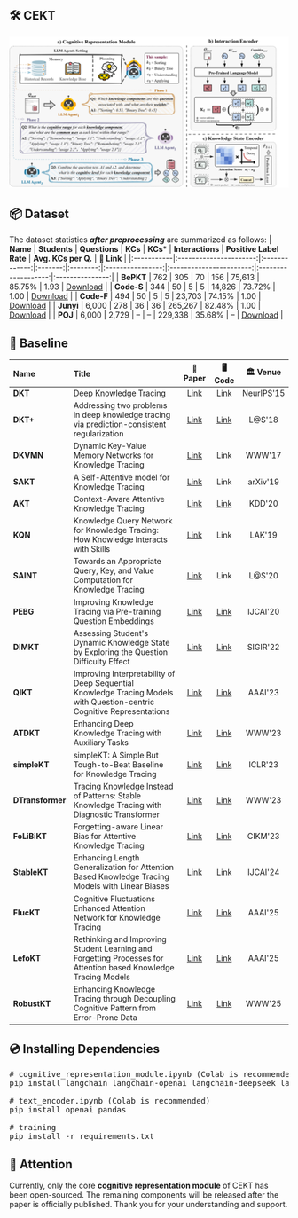 ## :hammer_and_wrench: CEKT

![The framework and details of CEKT.](images/CEKT%20framework.svg)

## :package: Dataset
The dataset statistics _**after preprocessing**_ are summarized as follows:
| **Name**   | **Students** | **Questions** | **KCs** | **KCs*** | **Interactions** | **Positive Label Rate** | **Avg. KCs per Q.** | **:link: Link** |
|:-----------|:----------------------:|:-------------:|:-------:|:--------:|:----------------:|:-----------------------:|:-------------------:|:---------------:|
| **BePKT**  | 762   | 305   | 70   | 156   | 75,613   | 85.75%   | 1.93 | [Download](https://drive.google.com/drive/folders/1U5u0rw3GT-n71D09DZqkhP1Fb5tlDcTb) |
| **Code-S** | 344   | 50    | 5    | 5     | 14,826   | 73.72%   | 1.00 | [Download](https://pslcdatashop.web.cmu.edu/Files?datasetId=3458) |
| **Code-F** | 494   | 50    | 5    | 5     | 23,703   | 74.15%   | 1.00 | [Download](https://pslcdatashop.web.cmu.edu/Files?datasetId=3458) |
| **Junyi**  | 6,000 | 278   | 36   | 36    | 265,267  | 82.48%   | 1.00 | [Download](https://pslcdatashop.web.cmu.edu/Files?datasetId=1198) |
| **POJ**    | 6,000 | 2,729 | –    | –     | 229,338  | 35.68%   | –    | [Download](https://drive.google.com/drive/folders/1LRljqWfODwTYRMPw6wEJ_%20mMt1KZ4xBDk) |


## :ledger: Baseline
| **Name** | **Title** | **:bookmark_tabs: Paper** | **:desktop_computer: Code** | **:classical_building: Venue** |
|:---------|:----------|:-------------------------:|:---------------------------:|:------------------------------:|
| **DKT** | Deep Knowledge Tracing | [Link](https://dl.acm.org/doi/10.5555/2969239.2969296) | [Link](https://github.com/chrispiech/DeepKnowledgeTracing) | NeurIPS'15 |
| **DKT+** | Addressing two problems in deep knowledge tracing via prediction-consistent regularization | [Link](https://dl.acm.org/doi/10.1145/3231644.3231647) | [Link](https://github.com/ckyeungac/deep-knowledge-tracing-plus) | L@S'18 |
| **DKVMN** | Dynamic Key-Value Memory Networks for Knowledge Tracing | [Link](https://dl.acm.org/doi/abs/10.1145/3038912.3052580) | Link | WWW'17 |
| **SAKT** | A Self-Attentive model for Knowledge Tracing | [Link](https://arxiv.org/abs/1907.06837) | Link | arXiv'19 |
| **AKT** | Context-Aware Attentive Knowledge Tracing | [Link](https://dl.acm.org/doi/abs/10.1145/3394486.3403282) | [Link](https://github.com/arghosh/AKT) | KDD'20 |
| **KQN** | Knowledge Query Network for Knowledge Tracing: How Knowledge Interacts with Skills | [Link](https://dl.acm.org/doi/abs/10.1145/3303772.3303786) | Link | LAK'19 |
| **SAINT** | Towards an Appropriate Query, Key, and Value Computation for Knowledge Tracing | [Link](https://dl.acm.org/doi/abs/10.1145/3386527.3405945) | Link | L@S'20 |
| **PEBG** | Improving Knowledge Tracing via Pre-training Question Embeddings | [Link](https://www.ijcai.org/proceedings/2020/0219.pdf) | [Link](https://github.com/ApexEDM/PEBG) | IJCAI'20 |
| **DIMKT** | Assessing Student's Dynamic Knowledge State by Exploring the Question Difficulty Effect | [Link](https://dl.acm.org/doi/abs/10.1145/3477495.3531939) | [Link](https://github.com/shshen-closer/DIMKT) | SIGIR'22 |
| **QIKT** | Improving Interpretability of Deep Sequential Knowledge Tracing Models with Question-centric Cognitive Representations | [Link](https://ojs.aaai.org/index.php/AAAI/article/view/26661) | [Link](https://github.com/pykt-team/pykt-toolkit) | AAAI'23 |
| **ATDKT** | Enhancing Deep Knowledge Tracing with Auxiliary Tasks | [Link](https://dl.acm.org/doi/abs/10.1145/3543507.3583866) | [Link](https://github.com/pykt-team/pykt-toolkit) | WWW'23 |
| **simpleKT** | simpleKT: A Simple But Tough-to-Beat Baseline for Knowledge Tracing | [Link](https://openreview.net/pdf/d9869b82d0c8374bd652a9c12018e7a37a26ff2d.pdf) | [Link](https://github.com/pykt-team/pykt-toolkit) | ICLR'23 |
| **DTransformer** | Tracing Knowledge Instead of Patterns: Stable Knowledge Tracing with Diagnostic Transformer | [Link](https://dl.acm.org/doi/abs/10.1145/3543507.3583255) | [Link](https://github.com/yxonic/DTransformer) | WWW'23 |
| **FoLiBiKT** | Forgetting-aware Linear Bias for Attentive Knowledge Tracing | [Link](https://dl.acm.org/doi/abs/10.1145/3583780.3615191) | [Link](https://github.com/skewondr/FoLiBi) | CIKM'23 |
| **StableKT** | Enhancing Length Generalization for Attention Based Knowledge Tracing Models with Linear Biases | [Link](https://www.ijcai.org/proceedings/2024/0654.pdf) | [Link](https://github.com/pykt-team/pykt-toolkit) | IJCAI'24 |
| **FlucKT** | Cognitive Fluctuations Enhanced Attention Network for Knowledge Tracing | [Link](https://ojs.aaai.org/index.php/AAAI/article/view/33562) | [Link](https://github.com/pykt-team/pykt-toolkit) | AAAI'25 |
| **LefoKT** | Rethinking and Improving Student Learning and Forgetting Processes for Attention based Knowledge Tracing Models | [Link](https://ojs.aaai.org/index.php/AAAI/article/view/34998) | [Link](https://github.com/pykt-team/pykt-toolkit) | AAAI'25 |
| **RobustKT** | Enhancing Knowledge Tracing through Decoupling Cognitive Pattern from Error-Prone Data | [Link](https://dl.acm.org/doi/abs/10.1145/3696410.3714486) | [Link](https://github.com/pykt-team/pykt-toolkit) | WWW'25 |

## :cd: Installing Dependencies
<pre>
# cognitive_representation_module.ipynb (Colab is recommended)
pip install langchain langchain-openai langchain-deepseek langchain-qwq

# text_encoder.ipynb (Colab is recommended)
pip install openai pandas

# training
pip install -r requirements.txt
</pre>

## :bell: Attention
Currently, only the core **cognitive representation module** of CEKT has been open-sourced. The remaining components will be released after the paper is officially published. Thank you for your understanding and support.
